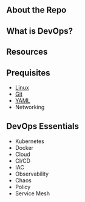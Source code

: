 ## About the Repo

## What is DevOps?

## Resources

## Prequisites
  - [Linux](https://github.com/satyampsoni/DevOps_journey/blob/main/prerequisite/linux.md)
  - [Git](https://github.com/satyampsoni/DevOps_journey/blob/main/prerequisite/git.md)
  - [YAML](https://github.com/satyampsoni/DevOps_journey/blob/main/prerequisite/yaml.md)
  - Networking 
  
## DevOps Essentials
  - Kubernetes
  - Docker
  - Cloud
  - CI/CD
  - IAC
  - Observability
  - Chaos
  - Policy
  - Service Mesh

